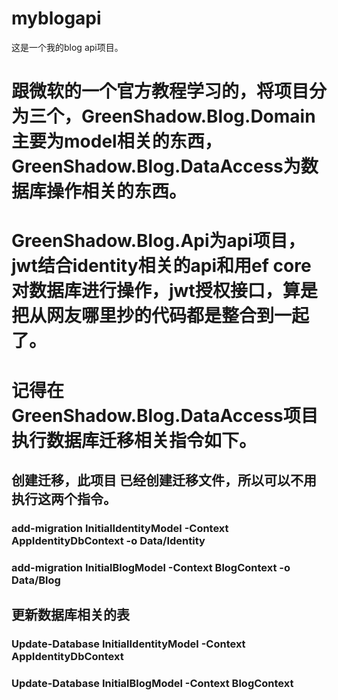 # myblogapi
这是一个我的blog api项目。
# 跟微软的一个官方教程学习的，将项目分为三个，GreenShadow.Blog.Domain主要为model相关的东西，GreenShadow.Blog.DataAccess为数据库操作相关的东西。
# GreenShadow.Blog.Api为api项目，jwt结合identity相关的api和用ef core对数据库进行操作，jwt授权接口，算是把从网友哪里抄的代码都是整合到一起了。
# 记得在GreenShadow.Blog.DataAccess项目执行数据库迁移相关指令如下。

## 创建迁移，此项目 已经创建迁移文件，所以可以不用执行这两个指令。
### add-migration InitialIdentityModel -Context AppIdentityDbContext -o Data/Identity  
### add-migration InitialBlogModel -Context BlogContext -o Data/Blog


## 更新数据库相关的表
### Update-Database InitialIdentityModel -Context AppIdentityDbContext
### Update-Database InitialBlogModel -Context BlogContext
